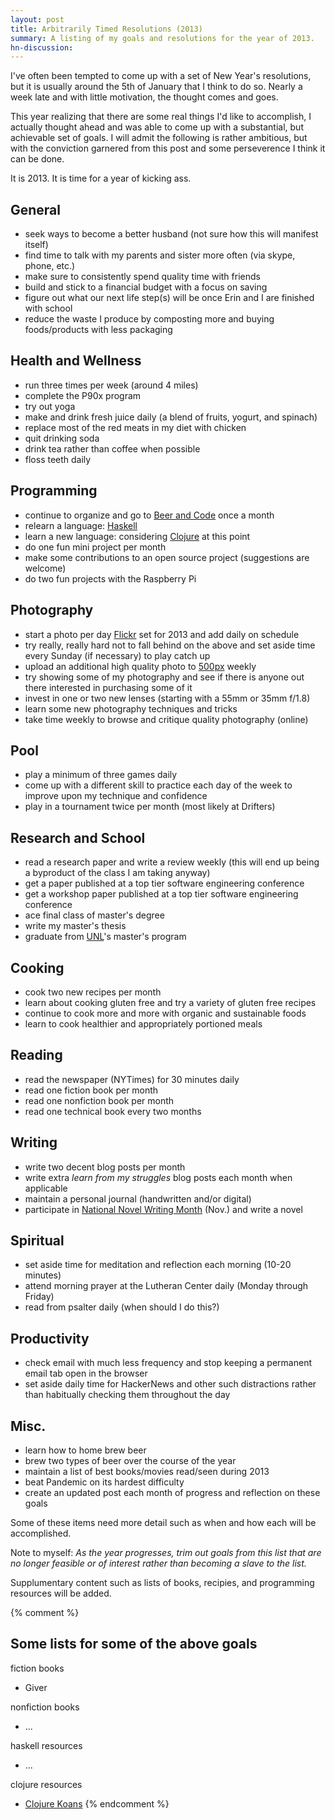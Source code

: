 ```yaml
---
layout: post
title: Arbitrarily Timed Resolutions (2013)
summary: A listing of my goals and resolutions for the year of 2013.
hn-discussion:
---
```


I've often been tempted to come up with a set of New Year's resolutions, but
it is usually around the 5th of January that I think to do so. Nearly a week
late and with little motivation, the thought comes and goes.

This year realizing that there are some real things I'd like to accomplish, I
actually thought ahead and was able to come up with a substantial, but
achievable set of goals. I will admit the following is rather ambitious, but
with the conviction garnered from this post and some perseverence I think it
can be done.

It is 2013. It is time for a year of kicking ass.

## General

- seek ways to become a better husband (not sure how this will manifest itself)
- find time to talk with my parents and sister more often (via skype, phone,
etc.)
- make sure to consistently spend quality time with friends
- build and stick to a financial budget with a focus on saving
- figure out what our next life step(s) will be once Erin and I are finished
with school
- reduce the waste I produce by composting more and buying foods/products with
less packaging

## Health and Wellness

- run three times per week (around 4 miles)
- complete the P90x program
- try out yoga
- make and drink fresh juice daily (a blend of fruits, yogurt, and spinach)
- replace most of the red meats in my diet with chicken
- quit drinking soda
- drink tea rather than coffee when possible
- floss teeth daily

## Programming

- continue to organize and go to [Beer and Code](http://beerandco.de) once a
month
- relearn a language: [Haskell](http://www.haskell.org/haskellwiki/Haskell)
- learn a new language: considering [Clojure](http://clojure.org/)
at this point
- do one fun mini project per month
- make some contributions to an open source project (suggestions are welcome)
- do two fun projects with the Raspberry Pi

## Photography

- start a photo per day [Flickr](http://www.flickr.com/photos/jbranchaud/sets/72157632410541272/with/8343153003/)
set for 2013 and add daily on schedule
- try really, really hard not to fall behind on the above and set aside time
every Sunday (if necessary) to play catch up
- upload an additional high quality photo to [500px](http://500px.com/jbrancha)
weekly
- try showing some of my photography and see if there is anyone out there
interested in purchasing some of it
- invest in one or two new lenses (starting with a 55mm or 35mm f/1.8)
- learn some new photography techniques and tricks
- take time weekly to browse and critique quality photography (online)

## Pool

- play a minimum of three games daily
- come up with a different skill to practice each day of the week to improve
upon my technique and confidence
- play in a tournament twice per month (most likely at Drifters)

## Research and School

- read a research paper and write a review weekly (this will end up being a
byproduct of the class I am taking anyway)
- get a paper published at a top tier software engineering conference
- get a workshop paper published at a top tier software engineering conference
- ace final class of master's degree
- write my master's thesis
- graduate from [UNL](http://unl.edu)'s master's program

## Cooking

- cook two new recipes per month
- learn about cooking gluten free and try a variety of gluten free recipes
- continue to cook more and more with organic and sustainable foods
- learn to cook healthier and appropriately portioned meals

## Reading

- read the newspaper (NYTimes) for 30 minutes daily
- read one fiction book per month
- read one nonfiction book per month
- read one technical book every two months

## Writing

- write two decent blog posts per month
- write extra *learn from my struggles* blog posts each month when applicable
- maintain a personal journal (handwritten and/or digital)
- participate in [National Novel Writing Month](http://www.nanowrimo.org/)
(Nov.) and write a novel

## Spiritual

- set aside time for meditation and reflection each morning (10-20 minutes)
- attend morning prayer at the Lutheran Center daily (Monday through Friday)
- read from psalter daily (when should I do this?)

## Productivity

- check email with much less frequency and stop keeping a permanent email tab
open in the browser
- set aside daily time for HackerNews and other such distractions rather than
habitually checking them throughout the day
 

## Misc.

- learn how to home brew beer
- brew two types of beer over the course of the year
- maintain a list of best books/movies read/seen during 2013
- beat Pandemic on its hardest difficulty
- create an updated post each month of progress and reflection on these goals

Some of these items need more detail such as when and how each will be accomplished.

Note to myself: *As the year progresses, trim out goals from this list that are no longer
feasible or of interest rather than becoming a slave to the list.*

Supplumentary content such as lists of books, recipies, and programming
resources will be added.

{% comment %}
## Some lists for some of the above goals

fiction books

- Giver

nonfiction books
- ...

haskell resources

- ...

clojure resources

- [Clojure Koans](http://clojurekoans.com/)
{% endcomment %}


